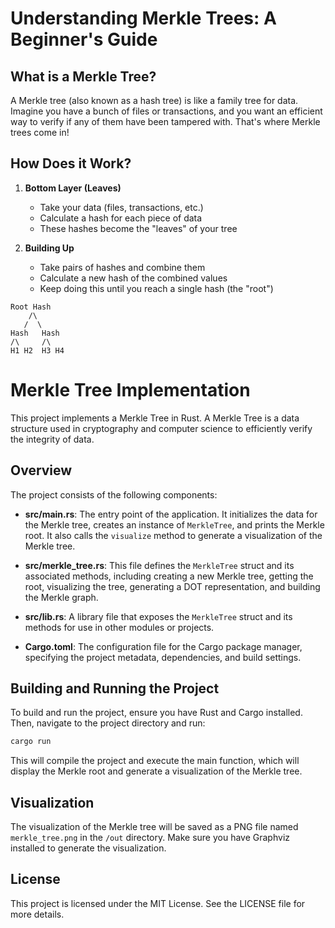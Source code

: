 # Understanding Merkle Trees: A Beginner's Guide

## What is a Merkle Tree?

A Merkle tree (also known as a hash tree) is like a family tree for data. Imagine you have a bunch of files or transactions, and you want an efficient way to verify if any of them have been tampered with. That's where Merkle trees come in!

## How Does it Work?

1. **Bottom Layer (Leaves)**
   - Take your data (files, transactions, etc.)
   - Calculate a hash for each piece of data
   - These hashes become the "leaves" of your tree

2. **Building Up**
   - Take pairs of hashes and combine them
   - Calculate a new hash of the combined values
   - Keep doing this until you reach a single hash (the "root")

```
Root Hash
    /\
   /  \
Hash   Hash
/\     /\
H1 H2  H3 H4
```

# Merkle Tree Implementation

This project implements a Merkle Tree in Rust. A Merkle Tree is a data structure used in cryptography and computer science to efficiently verify the integrity of data.

## Overview

The project consists of the following components:

- **src/main.rs**: The entry point of the application. It initializes the data for the Merkle tree, creates an instance of `MerkleTree`, and prints the Merkle root. It also calls the `visualize` method to generate a visualization of the Merkle tree.

- **src/merkle_tree.rs**: This file defines the `MerkleTree` struct and its associated methods, including creating a new Merkle tree, getting the root, visualizing the tree, generating a DOT representation, and building the Merkle graph.

- **src/lib.rs**: A library file that exposes the `MerkleTree` struct and its methods for use in other modules or projects.

- **Cargo.toml**: The configuration file for the Cargo package manager, specifying the project metadata, dependencies, and build settings.

## Building and Running the Project

To build and run the project, ensure you have Rust and Cargo installed. Then, navigate to the project directory and run:

```bash
cargo run
```

This will compile the project and execute the main function, which will display the Merkle root and generate a visualization of the Merkle tree.

## Visualization

The visualization of the Merkle tree will be saved as a PNG file named `merkle_tree.png` in the `/out` directory. Make sure you have Graphviz installed to generate the visualization.

## License

This project is licensed under the MIT License. See the LICENSE file for more details.